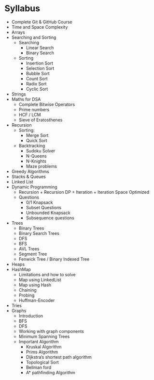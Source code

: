 # Syllabus


- Complete Git & GitHub Course
- Time and Space Complexity
- Arrays
- Searching and Sorting
    - Searching
        - Linear Search
        - Binary Search
    - Sorting
        - Insertion Sort
        - Selection Sort
        - Bubble Sort
        - Count Sort
        - Radix Sort
        - Cyclic Sort
- Strings
- Maths for DSA
    - Complete Bitwise Operators
    - Prime numbers
    - HCF / LCM
    - Sieve of Eratosthenes
- Recursion
    - Sorting:
        - Merge Sort
        - Quick Sort
    - Backtracking
        - Sudoku Solver
        - N-Queens
        - N-Knights
        - Maze problems
- Greedy Algorithms
- Stacks & Queues
- Linked List
- Dynamic Programming
    - Recursion + Recursion DP + Iteration + Iteration Space Optimized
    - Questions 
        - 0/1 Knapsack
        - Subset Questions
        - Unbounded Knapsack
        - Subsequence questions
- Trees
    - Binary Trees
    - Binary Search Trees
    - DFS
    - BFS
    - AVL Trees
    - Segment Tree
    - Fenwick Tree / Binary Indexed Tree
- Heaps
- HashMap
    - Limitations and how to solve
    - Map using LinkedList
    - Map using Hash
    - Chaining
    - Probing
    - Huffman-Encoder
- Tries
- Graphs
    - Introduction
    - BFS
    - DFS
    - Working with graph components
    - Minimum Spanning Trees
    - Important Algorithm
        - Kruskal Algorithm
        - Prims Algorithm
        - Dijkstra’s shortest path algorithm
        - Topological Sort
        - Bellman ford
        - A* pathfinding Algorithm